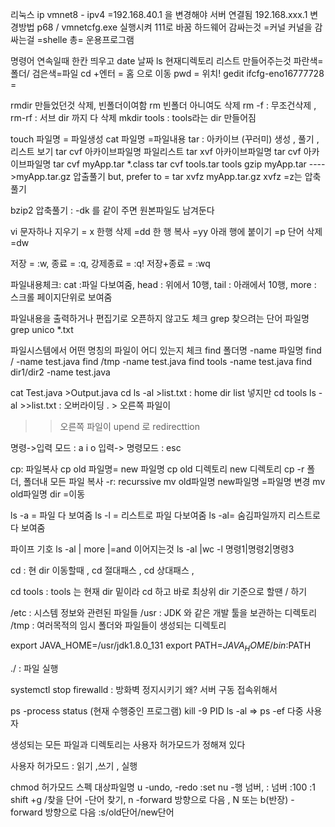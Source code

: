 리눅스 ip 
vmnet8 - ipv4 =192.168.40.1 을 변경해야 서버 연결됨
192.168.xxx.1
변경방법 p68 / vmnetcfg.exe 실행시켜 111로 바꿈
하드웨어 감싸는것 =커널
커널을 감싸는걸 =shelle
총= 운용프로그램

명령어
연속일때 한칸 띄우고
date 날짜
ls 현재디렉토리 리스트 만들어주는것 파란색=폴더/ 검은색=파일
cd +엔터 = 홈 으로 이동
pwd = 위치!
gedit ifcfg-eno16777728 =

rmdir 만들었던것 삭제, 빈폴더이여함
rm 빈폴더 아니여도 삭제  rm -f : 무조건삭제 , rm-rf : 서브 dir 까지 다 삭제 
mkdir tools : tools라는 dir 만들어짐

touch 파일명 = 파일생성
cat 파일명 =파일내용
tar : 아카이브 (꾸러미) 생성 , 풀기 ,리스트 보기
    tar cvf 아카이브파일명 파일리스트
    tar xvf 아카이브파일명
    tar cvf 아카이브파일명
    tar cvf myApp.tar *.class
    tar cvf tools.tar tools
  gzip myApp.tar ---->myApp.tar.gz 압출풀기
   but, prefer to = tar xvfz myApp.tar.gz  xvfz =z는 압축풀기

bzip2 압축풀기 : -dk 를 같이 주면 원본파일도 남겨둔다

vi
문자하나 지우기  = x
한행 삭제 =dd
한 행 복사 =yy
아래 행에 붙이기 =p
단어 삭제 =dw

저장 = :w, 종료 =  :q, 강제종료 = :q!
저장+종료 = :wq

파일내용체크:
cat :파일 다보여줌, head : 위에서 10행, tail : 아래에서 10행, more : 스크롤 페이지단위로 보여줌 

파일내용을 출력하거나 편집기로 오픈하지 않고도 체크
grep 찾으려는 단어 파일명
grep unico *.txt

파일시스템에서 어떤 명칭의 파일이 어디 있는지 체크
 find 폴더명 -name 파일명
 find / -name test.java
 find /tmp -name test.java
 find tools -name test.java
 find dir1/dir2 -name test.java

cat Test.java >Output.java
cd
ls -al >list.txt : home dir list 넣지만
cd tools
ls -al >>list.txt : 오버라이딩 . > 오른쪽 파일이 
>> 오른쪽 파일이 upend 로 redirecttion 


명령->입력 모드 : a i o
입력-> 명령모드 : esc

cp: 파일복사
cp old 파일명= new 파일명
cp old 디렉토리 new 디렉토리
cp -r 폴더, 폴더내 모든 파일 복사 -r: recurssive
mv old파일명 new파일명 =파일명 변경
mv old파일명 dir =이동

ls -a = 파일 다 보여줌
ls -l = 리스트로 파일 다보여줌 
ls -al= 숨김파일까지 리스트로 다 보여줌

파이프 기호
ls -al | more |=and 이어지는것
ls -al |wc -l
명령1|명령2|명령3

cd : 현 dir 이동할때 , cd 절대패스 , cd 상대패스 ,


cd tools : tools 는 현재 dir 밑이라 cd 하고 바로
최상위 dir 기준으로 할땐 / 하기

/etc : 시스템 정보와 관련된 파일들
/usr : JDK 와 같은 개발 툴을 보관하는 디렉토리
/tmp :  여러목적의 임시 폴더와 파일들이 생성되는 디렉토리

export JAVA_HOME=/usr/jdk1.8.0_131
export PATH=$JAVA_HOME/bin:$PATH

./ : 파일 실행

systemctl stop firewalld : 방화벽 정지시키기 왜? 서버 구동 접속위해서

ps -process status
(현재 수행중인 프로그램)
kill -9 PID
ls -al => ps -ef 다중 사용자

생성되는 모든 파일과 디렉토리는 사용자 허가모드가 정해져 있다

사용자 허가모드 : 읽기 ,쓰기 , 실행

chmod 허가모드 스펙 대상파일명
u -undo, -redo
:set nu -행 넘버, : 넘버 :100 :1 shift +g
/찾을 단어 -단어 찾기, n -forward 방향으로 다음 , N 또는 b(반장) -forward 방향으로 다음
:s/old단어/new단어


